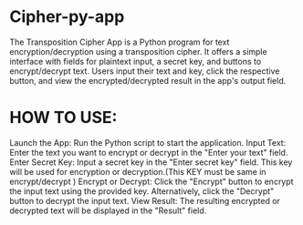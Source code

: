 # Cipher-py-app
The Transposition Cipher App is a Python program for text encryption/decryption using a transposition cipher. It offers a simple interface with fields for plaintext input, a secret key, and buttons to encrypt/decrypt text. Users input their text and key, click the respective button, and view the encrypted/decrypted result in the app's output field.


# HOW TO USE:
Launch the App: Run the Python script to start the application.
Input Text: Enter the text you want to encrypt or decrypt in the "Enter your text" field.
Enter Secret Key: Input a secret key in the "Enter secret key" field. This key will be used for encryption or decryption.(This KEY must be same in encrypt/decrypt )
Encrypt or Decrypt: Click the "Encrypt" button to encrypt the input text using the provided key. Alternatively, click the "Decrypt" button to decrypt the input text.
View Result: The resulting encrypted or decrypted text will be displayed in the "Result" field.

